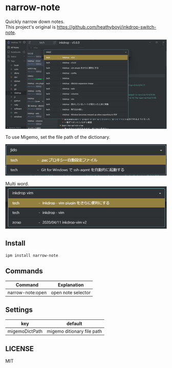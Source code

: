 # narrow-note

Quickly narrow down notes.  
This project's original is https://github.com/heathyboyj/inkdrop-switch-note.

![Screenshot](https://raw.githubusercontent.com/basyura/inkdrop-narrow-note/master/images/image.png)

To use Migemo, set the file path of the dictionary.

![Screenshot](https://raw.githubusercontent.com/basyura/inkdrop-narrow-note/master/images/migemo.png)

Multi word.
![Screenshot](https://raw.githubusercontent.com/basyura/inkdrop-narrow-note/master/images/multi_word.png)


## Install

```
ipm install narrow-note
```

## Commands

| Command          | Explanation        |
| ---------------- | -------------------|
| narrow-note:open | open note selector |

## Settings

| key            | default                     |
| ---------------| ----------------------------|
| migemoDictPath | migemo ditionary file path  |

## LICENSE

MIT
